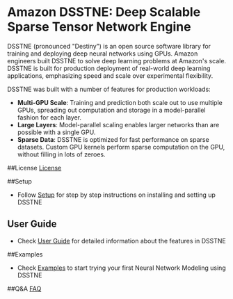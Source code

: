 # Amazon DSSTNE: Deep Scalable Sparse Tensor Network Engine

DSSTNE (pronounced "Destiny") is an open source software library for training and deploying deep neural 
networks using GPUs.  Amazon engineers built DSSTNE to solve deep learning 
problems at Amazon's scale.  DSSTNE is built for production deployment of real-world 
deep learning applications, emphasizing speed and scale over experimental flexibility.

DSSTNE was built with a number of features for production workloads:

* **Multi-GPU Scale**: Training and prediction
both scale out to use multiple GPUs, spreading out computation
and storage in a model-parallel fashion for each layer.  
* **Large Layers**: Model-parallel scaling enables larger networks than 
are possible with a single GPU.  
* **Sparse Data**: DSSTNE is optimized for fast performance on sparse datasets.  Custom GPU kernels perform sparse computation on the GPU, without filling in lots of zeroes.

##License
[License](LICENSE)

##Setup 
* Follow [Setup](docs/getting_started/setup.md) for step by step instructions on installing and setting up DSSTNE

## User Guide 
* Check [User Guide](docs/getting_started/userguide.md) for detailed information about the features in DSSTNE

##Examples
* Check [Examples](docs/getting_started/examples.md) to start trying your first Neural Network Modeling using DSSTNE

##Q&A
[FAQ](FAQ.md)
